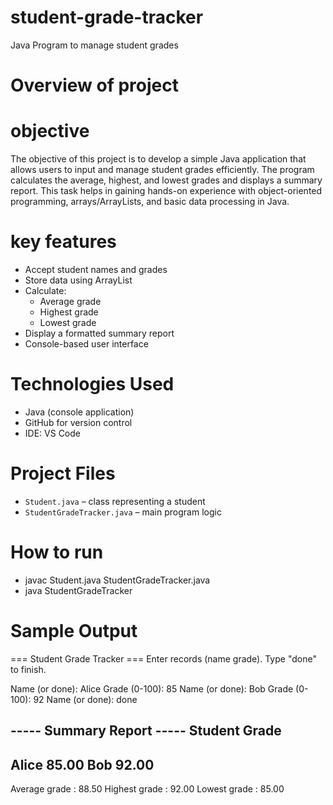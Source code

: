 # student-grade-tracker
Java Program to manage student grades 

# Overview of project
# objective
The objective of this project is to develop a simple Java application that allows users to input and manage student grades efficiently. The program calculates the average, highest, and lowest grades and displays a summary report. This task helps in gaining hands-on experience with object-oriented programming, arrays/ArrayLists, and basic data processing in Java.
# key features
- Accept student names and grades
- Store data using ArrayList
- Calculate:
  - Average grade
  - Highest grade
  - Lowest grade
- Display a formatted summary report
- Console-based user interface
# Technologies Used
- Java (console application)
- GitHub for version control
- IDE: VS Code
# Project Files
- `Student.java` – class representing a student
- `StudentGradeTracker.java` – main program logic
# How to run
- javac Student.java StudentGradeTracker.java
- java StudentGradeTracker

# Sample Output
=== Student Grade Tracker ===
Enter records (name grade). Type "done" to finish.

Name (or done): Alice
Grade (0-100): 85
Name (or done): Bob
Grade (0-100): 92
Name (or done): done

----- Summary Report -----
Student              Grade
------------------------------
Alice                 85.00
Bob                   92.00
------------------------------
Average grade : 88.50
Highest grade : 92.00
Lowest  grade : 85.00


